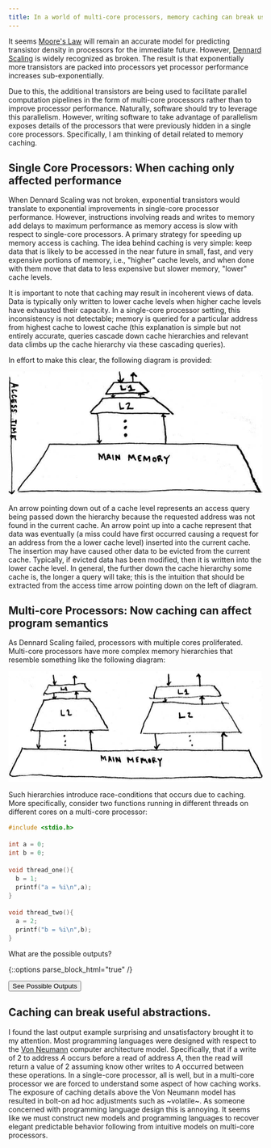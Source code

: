 ```yaml
---
title: In a world of multi-core processors, memory caching can break useful abstractions.
---
```


It seems [Moore's Law](https://en.wikipedia.org/wiki/Moore%27s_law)
will remain an accurate model for predicting transistor density in
processors for the immediate future. However,
[Dennard Scaling](https://en.wikipedia.org/wiki/Dennard_scaling) is
widely recognized as broken. The result is that exponentially more
transistors are packed into processors yet processor performance
increases sub-exponentially.

Due to this, the additional transistors are being used to facilitate
parallel computation pipelines in the form of multi-core processors
rather than to improve processor performance. Naturally, software
should try to leverage this parallelism. However, writing software to
take advantage of parallelism exposes details of the processors that
were previously hidden in a single core processors. Specifically, I am
thinking of detail related to memory caching.

## Single Core Processors: When caching only affected performance

When Dennard Scaling was not broken, exponential transistors would
translate to exponential improvements in single-core processor
performance.  However, instructions involving reads and writes to
memory add delays to maximum performance as memory access is slow with
respect to single-core processors. A primary strategy for speeding up
memory access is caching. The idea behind caching is very simple: keep
data that is likely to be accessed in the near future in small, fast,
and very expensive portions of memory, i.e., "higher" cache levels,
and when done with them move that data to less expensive but slower
memory, "lower" cache levels.

It is important to note that caching may result in incoherent views of
data. Data is typically only written to lower cache levels when higher
cache levels have exhausted their capacity. In a single-core processor
setting, this inconsistency is not detectable; memory is queried for a
particular address from highest cache to lowest cache (this
explanation is simple but not entirely accurate, queries cascade down
cache hierarchies and relevant data climbs up the cache hierarchy via
these cascading queries).

In effort to make this clear, the following diagram is provided:

![Single-Core Processor Cache Access Hierarchy](/img/single_processor_cache_access_hierarchy.jpg)

An arrow pointing down out of a cache level represents an access query
being passed down the hierarchy because the requested address was not
found in the current cache. An arrow point up into a cache represent
that data was eventually (a miss could have first occurred causing a
request for an address from the a lower cache level) inserted into the
current cache. The insertion may have caused other data to be evicted
from the current cache. Typically, if evicted data has been modified,
then it is written into the lower cache level. In general, the further
down the cache hierarchy some cache is, the longer a query will take;
this is the intuition that should be extracted from the access time
arrow pointing down on the left of diagram.

## Multi-core Processors: Now caching can affect program semantics

As Dennard Scaling failed, processors with multiple cores
proliferated. Multi-core processors have more complex memory
hierarchies that resemble something like the following diagram:

![Multi-Core Processor Cache Access Hierarchy](/img/multi_core_processor_cache_access_hierarchy.jpg)

Such hierarchies introduce race-conditions that occurs due to
caching.  More specifically, consider two functions running in
different threads on different cores on a multi-core processor:

~~~c
#include <stdio.h>

int a = 0;
int b = 0;

void thread_one(){
  b = 1;
  printf("a = %i\n",a);
}

void thread_two(){
  a = 2;
  printf("b = %i\n",b);
}
~~~

What are the possible outputs?

<style>
.hidden{
    display:none;
}

.unhidden{
    display:block;
}
</style>
<script type="text/javascript">
function unhide(clickedButton, divID) {
var item = document.getElementById(divID);
if (item) {
    if(item.className=='hidden'){
        item.className = 'unhidden' ;
        clickedButton.style.visibility = 'hidden'
        
    }else{
        item.className = 'hidden';
        clickedButton.value = 'unhide'
    }
}}

</script>

{::options parse_block_html="true" /}
<div id="answer" class="hidden">

### thread_one prints before thread_two assigns

~~~
0
1
~~~

### thread_two prints before thread_one assigns

~~~
0
2
~~~

### Both assign, thread_one prints then thread_two prints

~~~
2
1
~~~


### Both assign, thread_two prints then thread_one prints

~~~
1
2
~~~

### Main memory is inconsistent due to memory writes not cascading downward completely

Any of the earlier given outputs or, the more surprising output, 

~~~
0
0
~~~

</div>
<input type="button" onclick="unhide(this, 'answer') " value="See Possible Outputs">

## Caching can break useful abstractions.

I found the last output example surprising and unsatisfactory brought
it to my attention. Most programming languages were designed with
respect to the
[Von Neumann](https://en.wikipedia.org/wiki/Von_Neumann_architecture)
computer architecture model. Specifically, that if a write of $2$ to
address $A$ occurs before a read of address $A$, then the read will
return a value of $2$ assuming know other writes to $A$ occurred
between these operations. In a single-core processor, all is well, but
in a multi-core processor we are forced to understand some aspect of
how caching works. The exposure of caching details above the Von
Neumann model has resulted in bolt-on ad hoc adjustments such as
~volatile~. As someone concerned with programming language design this
is annoying. It seems like we must construct new models and
programming languages to recover elegant predictable behavior
following from intuitive models on multi-core processors.

